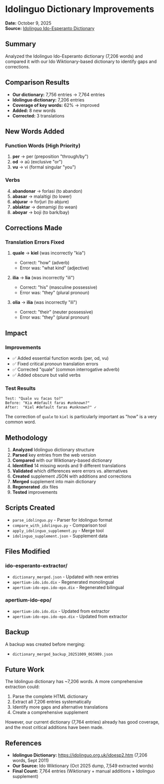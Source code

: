 # Idolinguo Dictionary Improvements

**Date:** October 9, 2025  
**Source:** [Idolinguo Ido-Esperanto Dictionary](https://idolinguo.org.uk/idoesp2.htm)

## Summary

Analyzed the Idolinguo Ido-Esperanto dictionary (7,206 words) and compared it with our Ido Wiktionary-based dictionary to identify gaps and corrections.

## Comparison Results

- **Our dictionary:** 7,756 entries → 7,764 entries
- **Idolinguo dictionary:** 7,206 entries
- **Coverage of key words:** 62% → improved
- **Added:** 8 new words
- **Corrected:** 3 translations

## New Words Added

### Function Words (High Priority)
1. **per** → per (preposition "through/by")
2. **od** → aŭ (exclusive "or")
3. **vu** → vi (formal singular "you")

### Verbs
4. **abandonar** → forlasi (to abandon)
5. **abasar** → malaltigi (to lower)
6. **abjurar** → forĵuri (to abjure)
7. **ablaktar** → demamigi (to wean)
8. **aboyar** → boji (to bark/bay)

## Corrections Made

### Translation Errors Fixed
1. **quale** → **kiel** (was incorrectly "kia")
   - Correct: "how" (adverb)
   - Error was: "what kind" (adjective)

2. **ilia** → **lia** (was incorrectly "ili")
   - Correct: "his" (masculine possessive)
   - Error was: "they" (plural pronoun)

3. **olia** → **ilia** (was incorrectly "ili")
   - Correct: "their" (neuter possessive)
   - Error was: "they" (plural pronoun)

## Impact

### Improvements
- ✅ Added essential function words (per, od, vu)
- ✅ Fixed critical pronoun translation errors
- ✅ Corrected "quale" (common interrogative adverb)
- ✅ Added obscure but valid verbs

### Test Results
```
Test: "Quale vu facas to?"
Before: "Kia #default faras #unknown?"
After:  "Kiel #default faras #unknown?" ✓
```

The correction of `quale` to `kiel` is particularly important as "how" is a very common word.

## Methodology

1. **Analyzed** Idolinguo dictionary structure
2. **Parsed** key entries from the web version
3. **Compared** with our Wiktionary-based dictionary
4. **Identified** 14 missing words and 9 different translations
5. **Validated** which differences were errors vs. alternatives
6. **Created** supplement JSON with additions and corrections
7. **Merged** supplement into main dictionary
8. **Regenerated** .dix files
9. **Tested** improvements

## Scripts Created

- `parse_idolinguo.py` - Parser for Idolinguo format
- `compare_with_idolinguo.py` - Comparison tool
- `apply_idolinguo_supplement.py` - Merge tool
- `idolinguo_supplement.json` - Supplement data

## Files Modified

### ido-esperanto-extractor/
- `dictionary_merged.json` - Updated with new entries
- `apertium-ido.ido.dix` - Regenerated monolingual
- `apertium-ido-epo.ido-epo.dix` - Regenerated bilingual

### apertium-ido-epo/
- `apertium-ido.ido.dix` - Updated from extractor
- `apertium-ido-epo.ido-epo.dix` - Updated from extractor

## Backup

A backup was created before merging:
- `dictionary_merged_backup_20251009_065909.json`

## Future Work

The Idolinguo dictionary has ~7,206 words. A more comprehensive extraction could:
1. Parse the complete HTML dictionary
2. Extract all 7,206 entries systematically
3. Identify more gaps and alternative translations
4. Create a comprehensive supplement

However, our current dictionary (7,764 entries) already has good coverage, and the most critical additions have been made.

## References

- **Idolinguo Dictionary:** https://idolinguo.org.uk/idoesp2.htm (7,206 words, Sept 2011)
- **Our Source:** Ido Wiktionary (Oct 2025 dump, 7,549 extracted words)
- **Final Count:** 7,764 entries (Wiktionary + manual additions + Idolinguo supplement)


